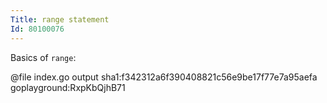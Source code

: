 ```yaml
---
Title: range statement
Id: 80100076
---
```


Basics of `range`:

@file index.go output sha1:f342312a6f390408821c56e9be17f77e7a95aefa goplayground:RxpKbQjhB71
